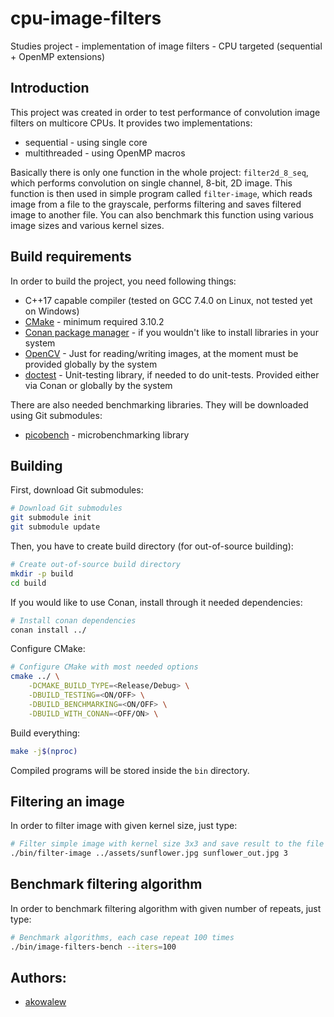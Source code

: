 # cpu-image-filters

Studies project - implementation of image filters - CPU targeted (sequential + OpenMP extensions)

## Introduction

This project was created in order to test performance of convolution image filters on multicore CPUs. It provides two implementations:

- sequential - using single core
- multithreaded - using OpenMP macros

Basically there is only one function in the whole project: `filter2d_8_seq`, which performs convolution on single channel, 8-bit, 2D image. This function is then used in simple program called `filter-image`, which reads image from a file to the grayscale, performs filtering and saves filtered image to another file. You can also benchmark this function using various image sizes and various kernel sizes.

## Build requirements

In order to build the project, you need following things:

- C++17 capable compiler (tested on GCC 7.4.0 on Linux, not tested yet on Windows)
- [CMake](https://cmake.org/download/) - minimum required 3.10.2
- [Conan package manager](https://conan.io/) - if you wouldn't like to install libraries in your system
- [OpenCV](https://opencv.org/) - Just for reading/writing images, at the moment must be provided globally by the system
- [doctest](https://github.com/onqtam/doctest) - Unit-testing library, if needed to do unit-tests. Provided either via Conan or globally by the system

There are also needed benchmarking libraries. They will be downloaded using Git submodules:

- [picobench](https://github.com/iboB/picobench) - microbenchmarking library

## Building

First, download Git submodules:

```sh
# Download Git submodules
git submodule init
git submodule update
```

Then, you have to create build directory (for out-of-source building):

```sh
# Create out-of-source build directory
mkdir -p build
cd build
```

If you would like to use Conan, install through it needed dependencies:

```sh
# Install conan dependencies
conan install ../
```

Configure CMake:

```sh
# Configure CMake with most needed options
cmake ../ \
	-DCMAKE_BUILD_TYPE=<Release/Debug> \
	-DBUILD_TESTING=<ON/OFF> \
	-DBUILD_BENCHMARKING=<ON/OFF> \
	-DBUILD_WITH_CONAN=<OFF/ON> \
```

Build everything:

```sh
make -j$(nproc)
```

Compiled programs will be stored inside the `bin` directory.

## Filtering an image

In order to filter image with given kernel size, just type:

```sh
# Filter simple image with kernel size 3x3 and save result to the file
./bin/filter-image ../assets/sunflower.jpg sunflower_out.jpg 3
```

## Benchmark filtering algorithm

In order to benchmark filtering algorithm with given number of repeats, just type:

```sh
# Benchmark algorithms, each case repeat 100 times
./bin/image-filters-bench --iters=100
```

## Authors:

- [akowalew](https://github.com/akowalew)
